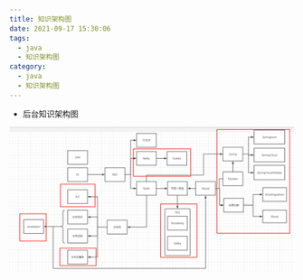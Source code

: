 ```yaml
---
title: 知识架构图
date: 2021-09-17 15:30:06
tags:	
  - java	
  - 知识架构图
category:
  - java	
  - 知识架构图
---
```


- 后台知识架构图

![微信图片_20210702151710](知识架构图/微信图片_20210702151710.png)

